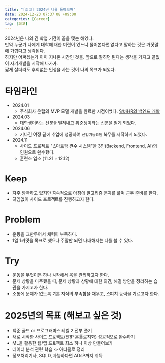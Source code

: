 ```yaml
---
title: "[회고] 2024년 나를 돌아보며"
date: 2024-12-23 07:37:08 +09:00
categories: [Career]
tag: [회고]
---
```


2024년은 나의 긴 학업 기간이 끝을 맺는 해였다.  
만약 누군가 나에게 대학에 대한 미련이 있느냐 물어본다면 없다고 말하는 것은 거짓말에 가깝다고 생각된다.  
하지만 어쩌겠는가 이미 지나온 시간인 것을. 앞으로 잘하면 된다는 생각을 가지고 끝없이 자기개발을 시작해 나가자.  
짧게 살더라도 후회없는 인생을 사는 것이 나의 목표가 되었다.

# 타임라인

- 2024.01
  - 주식회사 온랩의 MVP 모델 개발을 완료한 시점이었다. [알바HR의 백엔드 개발](https://play.google.com/store/apps/details?id=com.ownlab.ownlab_client&hl=ko)
- 2024.03
  - 대학생이라는 신분을 떨쳐내고 취준생이라는 신분을 얻게 되었다.
- 2024.06
  - 기나긴 여정 끝에 취업에 성공하여 `산업기능요원` 복무를 시작하게 되었다.
- 2024.11
  - 사이드 프로젝트 "스마트팜 관수 시스템"을 3인(Backend, Frontend, AI)의 인원으로 완수했다.
  - 훈련소 입소 (11.21 ~ 12.12)

# Keep

- 자주 깜빡하고 있지만 지속적으로 아침에 알고리즘 문제를 풀며 근무 준비를 한다.
- 끊임없이 사이드 프로젝트를 진행하고자 한다.

# Problem

- 운동을 그만두어서 체력이 부족하다.
- 1일 1커밋을 목표로 했으나 주말만 되면 나태해지는 나를 볼 수 있다.

# Try

- 운동을 무엇이든 하나 시작해서 몸을 관리하고자 한다.
- 문제 상황을 마주했을 때, 문제 상황과 상황에 대한 의견, 해결 방안을 정리하는 습관을 가지고자 한다.
- 소통에 문제가 없도록 기본 지식의 부족함을 채우고, 스피치 능력을 기르고자 한다.

# 2025년의 목표 (해보고 싶은 것)

- 백준 골드 or 프로그래머스 레벨 2 전부 풀기
- 새로 시작한 사이드 프로젝트(ERP 온톨로지화) 성공적으로 완수하기
- ML을 활용한 웹/앱 프로젝트 최소 하나 이상 만들어보기
- 데이터 분석 관련 학습 -> 아티클로 정리
- 정보처리기사, SQLD, 가능하다면 ADsP까지 취득
